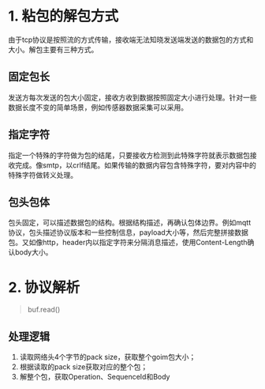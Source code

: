 # 1. 粘包的解包方式
由于tcp协议是按照流的方式传输，接收端无法知晓发送端发送的数据包的方式和大小。解包主要有三种方式。
## 固定包长
发送方每次发送的包大小固定，接收方收到数据按照固定大小进行处理。针对一些数据长度不变的简单场景，例如传感器数据采集可以采用。
## 指定字符
指定一个特殊的字符做为包的结尾，只要接收方检测到此特殊字符就表示数据包接收完成。像smtp，以crlf结尾。如果传输的数据内容包含特殊字符，要对内容中的特殊字符做转义处理。
## 包头包体
包头固定，可以描述数据包的结构。根据结构描述，再确认包体边界。例如mqtt协议，包头描述协议版本和一些控制信息，payload大小等，然后完整拼接数据包。又如像http，header内以指定字符来分隔消息描述，使用Content-Length确认body大小。

# 2. 协议解析
> buf.read()
## 处理逻辑
1. 读取网络头4个字节的pack size，获取整个goim包大小；
2. 根据读取的pack size获取对应的整个包；
3. 解整个包，获取Operation、SequenceId和Body
